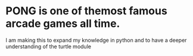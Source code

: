 #  PONG is one of themost famous arcade games all time.

I am making this to expand my knowledge in python and to have a deeper understanding of the turtle module

